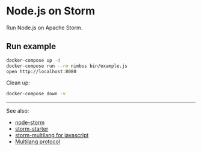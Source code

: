 # Node.js on Storm

Run Node.js on Apache Storm. 

## Run example

```sh
docker-compose up -d
docker-compose run --rm nimbus bin/example.js
open http://localhost:8080
```

Clean up:

```sh
docker-compose down -v
```

----
See also:

- [node-storm](https://github.com/RallySoftware/node-storm)
- [storm-starter](https://github.com/apache/storm/tree/master/examples/storm-starter/multilang/resources)
- [storm-multilang for javascript](https://github.com/apache/storm/blob/master/storm-multilang/javascript/src/main/resources/resources/storm.js)
- [Multilang protocol](http://storm.apache.org/releases/1.0.2/Multilang-protocol.html)
